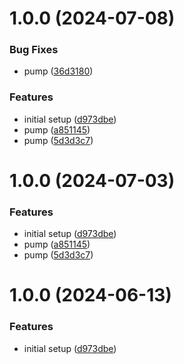 # 1.0.0 (2024-07-08)


### Bug Fixes

* pump ([36d3180](https://github.com/ci4rail/mender-template/commit/36d31806b26944c285b267c1620f1e1da926b6a9))


### Features

* initial setup ([d973dbe](https://github.com/ci4rail/mender-template/commit/d973dbe4440562bf1f99b699223bda40791863eb))
* pump ([a851145](https://github.com/ci4rail/mender-template/commit/a8511451c60e4aa51f4e91b30a371d888ea7f416))
* pump ([5d3d3c7](https://github.com/ci4rail/mender-template/commit/5d3d3c73dc3951969ef8ad4aa0da986c9ce32567))

# 1.0.0 (2024-07-03)


### Features

* initial setup ([d973dbe](https://github.com/ci4rail/mender-template/commit/d973dbe4440562bf1f99b699223bda40791863eb))
* pump ([a851145](https://github.com/ci4rail/mender-template/commit/a8511451c60e4aa51f4e91b30a371d888ea7f416))
* pump ([5d3d3c7](https://github.com/ci4rail/mender-template/commit/5d3d3c73dc3951969ef8ad4aa0da986c9ce32567))

# 1.0.0 (2024-06-13)


### Features

* initial setup ([d973dbe](https://github.com/batthebee/mender-test/commit/d973dbe4440562bf1f99b699223bda40791863eb))
